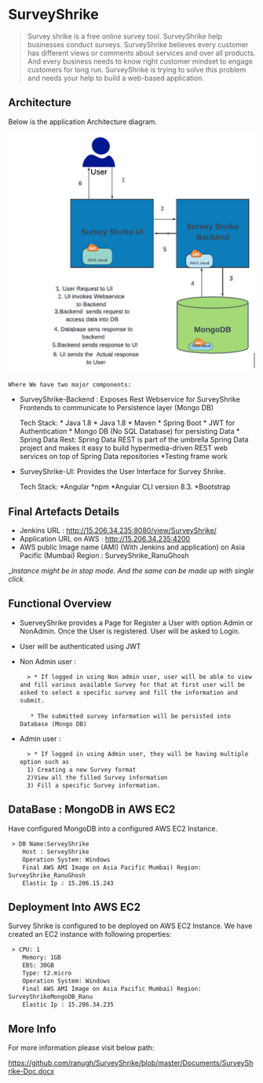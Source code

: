 # SurveyShrike
> Survey shrike is a free online survey tool. SurveyShrike help businesses conduct surveys. SurveyShrike believes every customer has different views or comments about services and over all products. And every business needs to know right customer mindset to engage customers for long run. SurveyShrike is trying to solve this problem and needs your help to build a web-based application.


## Architecture
Below is the application Architecture diagram.

![](Architecture.PNG)


	Where We have two major components:

* SurveyShrike-Backend : Exposes Rest Webservice for SurveyShrike Frontends to communicate to Persistence layer (Mongo DB)
	 
	 Tech Stack:
		* Java 1.8
		* Java 1.8
		* Maven
		* Spring Boot
		* JWT for Authentication
		* Mongo DB (No SQL Database) for persisting Data
		* Spring Data Rest: Spring Data REST is part of the umbrella Spring Data project and makes it easy to build hypermedia-driven REST web services on top of Spring Data repositories
		*Testing frame work

* SurveyShrike-UI:  Provides the User Interface for Survey Shrike.
	
	Tech Stack:
		*Angular 
		*npm
		*Angular CLI version 8.3.
	*Bootstrap



## Final Artefacts Details

* Jenkins URL : http://15.206.34.235:8080/view/SurveyShrike/
* Application URL on AWS : http://15.206.34.235:4200
* AWS public Image name (AMI) (With Jenkins and application) on Asia Pacific (Mumbai) Region : SurveyShrike_RanuGhosh


__Instance might be in stop mode. And the same can be made  up with single click._



## Functional Overview

* SuerveyShrike provides a Page for Register a User with option Admin or NonAdmin. Once the User is registered. User will be asked to Login. 
* User will be authenticated using JWT
* Non Admin user :
		
		> * If logged in using Non admin user, user will be able to view and fill various available Survey for that at first user will be asked to select a specific survey and fill the information and submit.
		 
		 * The submitted survey information will be persisted into Database (Mongo DB)

* Admin user :
		
		> * If logged in using Admin user, they will be having multiple option such as 
		1) Creating a new Survey format
		2)View all the filled Survey information
		3) Fill a specific Survey information.


## DataBase : MongoDB in AWS EC2

Have configured MongoDB into a configured  AWS EC2 Instance.
	 
	 > DB Name:ServeyShrike
	 	Host : ServeyShrike
		Operation System: Windows 
		Final AWS AMI Image on Asia Pacific Mumbai) Region: SurveyShrike_RanuGhosh
		Elastic Ip : 15.206.15.243


## Deployment Into AWS EC2

Survey Shrike is configured to be deployed on AWS EC2 Instance.
We have created an EC2 instance with following properties:
	 
	 > CPU: 1
		Memory: 1GB
		EBS: 30GB
		Type: t2.micro
		Operation System: Windows 
		Final AWS AMI Image on Asia Pacific Mumbai) Region: SurveyShrikeMongoDB_Ranu
		Elastic Ip : 15.206.34.235


## More Info

For more information please visit  below path:

<https://github.com/ranugh/SurveyShrike/blob/master/Documents/SurveyShrike-Doc.docx>
